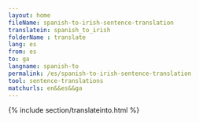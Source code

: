 ```yaml
---
layout: home
fileName: spanish-to-irish-sentence-translation
translatein: spanish_to_irish
folderName : translate
lang: es
from: es
to: ga
langname: spanish-to
permalink: /es/spanish-to-irish-sentence-translation
tool: sentence-translations
matchurls: en&&es&&ga
---
```

{% include section/translateinto.html %}
